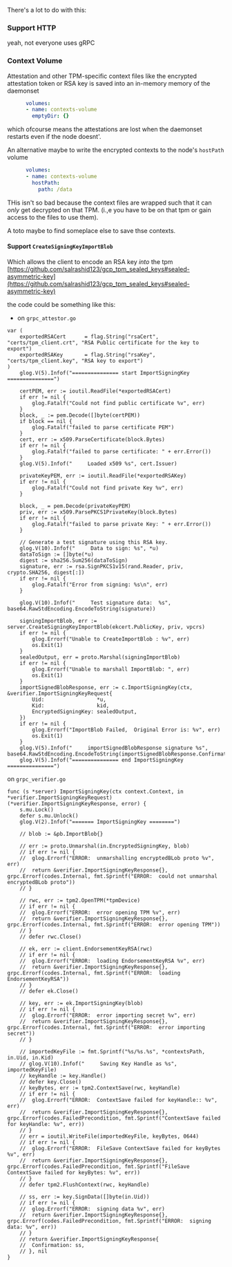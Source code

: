 There's a lot to do with this:


### Support HTTP

  yeah, not everyone uses gRPC

### Context Volume

Attestation and other TPM-specific context files like the encrypted attestation token or RSA key is saved into an in-memory memory of the daemonset

```yaml
      volumes:
      - name: contexts-volume
        emptyDir: {}
```

which ofcourse means the attestations are lost when the daemonset restarts even if the node doesnt'.


An alternative maybe to write the encrypted contexts to the node's `hostPath` volume

```yaml
      volumes:
      - name: contexts-volume
        hostPath:
          path: /data
```

THis isn't so bad because the context files are wrapped such that it can *only* get decrypted on that TPM.  (i.,e you have to be on that tpm or gain access to the files to use them).

A toto maybe to find someplace else to save thse contexts.


#### Support `CreateSigningKeyImportBlob`

Which allows the client to encode an RSA key _into_ the tpm [https://github.com/salrashid123/gcp_tpm_sealed_keys#sealed-asymmetric-key](https://github.com/salrashid123/gcp_tpm_sealed_keys#sealed-asymmetric-key)

the code could be something like this:

- on `grpc_attestor.go`

```golang
var (
	exportedRSACert      = flag.String("rsaCert", "certs/tpm_client.crt", "RSA Public certificate for the key to export")
	exportedRSAKey       = flag.String("rsaKey", "certs/tpm_client.key", "RSA key to export")
)
	glog.V(5).Infof("=============== start ImportSigningKey ===============")

	certPEM, err := ioutil.ReadFile(*exportedRSACert)
	if err != nil {
		glog.Fatalf("Could not find public certificate %v", err)
	}
	block, _ := pem.Decode([]byte(certPEM))
	if block == nil {
		glog.Fatalf("failed to parse certificate PEM")
	}
	cert, err := x509.ParseCertificate(block.Bytes)
	if err != nil {
		glog.Fatalf("failed to parse certificate: " + err.Error())
	}
	glog.V(5).Infof("     Loaded x509 %s", cert.Issuer)

	privateKeyPEM, err := ioutil.ReadFile(*exportedRSAKey)
	if err != nil {
		glog.Fatalf("Could not find private Key %v", err)
	}

	block, _ = pem.Decode(privateKeyPEM)
	priv, err := x509.ParsePKCS1PrivateKey(block.Bytes)
	if err != nil {
		glog.Fatalf("failed to parse private Key: " + err.Error())
	}

	// Generate a test signature using this RSA key.
	glog.V(10).Infof("     Data to sign: %s", *u)
	dataToSign := []byte(*u)
	digest := sha256.Sum256(dataToSign)
	signature, err := rsa.SignPKCS1v15(rand.Reader, priv, crypto.SHA256, digest[:])
	if err != nil {
		glog.Fatalf("Error from signing: %s\n", err)
	}

	glog.V(10).Infof("     Test signature data:  %s", base64.RawStdEncoding.EncodeToString(signature))

	signingImportBlob, err := server.CreateSigningKeyImportBlob(ekcert.PublicKey, priv, vpcrs)
	if err != nil {
		glog.Errorf("Unable to CreateImportBlob : %v", err)
		os.Exit(1)
	}
	sealedOutput, err = proto.Marshal(signingImportBlob)
	if err != nil {
		glog.Errorf("Unable to marshall ImportBlob: ", err)
		os.Exit(1)
	}
	importSignedBlobResponse, err := c.ImportSigningKey(ctx, &verifier.ImportSigningKeyRequest{
		Uid:                 *u,
		Kid:                 kid,
		EncryptedSigningKey: sealedOutput,
	})
	if err != nil {
		glog.Errorf("ImportBlob Failed,  Original Error is: %v", err)
		os.Exit(1)
	}
	glog.V(5).Infof("     importSignedBlobResponse signature %s", base64.RawStdEncoding.EncodeToString(importSignedBlobResponse.Confirmation))
	glog.V(5).Infof("=============== end ImportSigningKey ===============")
```

on `grpc_verifier.go`

```golang
func (s *server) ImportSigningKey(ctx context.Context, in *verifier.ImportSigningKeyRequest) (*verifier.ImportSigningKeyResponse, error) {
	s.mu.Lock()
	defer s.mu.Unlock()
	glog.V(2).Infof("======= ImportSigningKey ========")

	// blob := &pb.ImportBlob{}

	// err := proto.Unmarshal(in.EncryptedSigningKey, blob)
	// if err != nil {
	// 	glog.Errorf("ERROR:  unmarshalling encryptedBLob proto %v", err)
	// 	return &verifier.ImportSigningKeyResponse{}, grpc.Errorf(codes.Internal, fmt.Sprintf("ERROR:  could not unmarshal encryptedBLob proto"))
	// }

	// rwc, err := tpm2.OpenTPM(*tpmDevice)
	// if err != nil {
	// 	glog.Errorf("ERROR:  error opening TPM %v", err)
	// 	return &verifier.ImportSigningKeyResponse{}, grpc.Errorf(codes.Internal, fmt.Sprintf("ERROR:  error opening TPM"))
	// }
	// defer rwc.Close()

	// ek, err := client.EndorsementKeyRSA(rwc)
	// if err != nil {
	// 	glog.Errorf("ERROR:  loading EndorsementKeyRSA %v", err)
	// 	return &verifier.ImportSigningKeyResponse{}, grpc.Errorf(codes.Internal, fmt.Sprintf("ERROR:  loading EndorsementKeyRSA"))
	// }
	// defer ek.Close()

	// key, err := ek.ImportSigningKey(blob)
	// if err != nil {
	// 	glog.Errorf("ERROR:  error importing secret %v", err)
	// 	return &verifier.ImportSigningKeyResponse{}, grpc.Errorf(codes.Internal, fmt.Sprintf("ERROR:  error importing secret"))
	// }

	// importedKeyFile := fmt.Sprintf("%s/%s.%s", *contextsPath, in.Uid, in.Kid)
	// glog.V(10).Infof("     Saving Key Handle as %s", importedKeyFile)
	// keyHandle := key.Handle()
	// defer key.Close()
	// keyBytes, err := tpm2.ContextSave(rwc, keyHandle)
	// if err != nil {
	// 	glog.Errorf("ERROR:  ContextSave failed for keyHandle:: %v", err)
	// 	return &verifier.ImportSigningKeyResponse{}, grpc.Errorf(codes.FailedPrecondition, fmt.Sprintf("ContextSave failed for keyHandle: %v", err))
	// }
	// err = ioutil.WriteFile(importedKeyFile, keyBytes, 0644)
	// if err != nil {
	// 	glog.Errorf("ERROR:  FileSave ContextSave failed for keyBytes %v", err)
	// 	return &verifier.ImportSigningKeyResponse{}, grpc.Errorf(codes.FailedPrecondition, fmt.Sprintf("FileSave ContextSave failed for keyBytes: %v", err))
	// }
	// defer tpm2.FlushContext(rwc, keyHandle)

	// ss, err := key.SignData([]byte(in.Uid))
	// if err != nil {
	// 	glog.Errorf("ERROR:  signing data %v", err)
	// 	return &verifier.ImportSigningKeyResponse{}, grpc.Errorf(codes.FailedPrecondition, fmt.Sprintf("ERROR:  signing data: %v", err))
	// }
	// return &verifier.ImportSigningKeyResponse{
	// 	Confirmation: ss,
	// }, nil
}
```